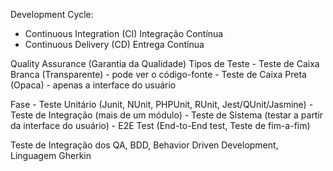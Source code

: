 Development Cycle:
 - Continuous Integration (CI) Integração Contínua
 - Continuous Delivery (CD) Entrega Contínua

Quality Assurance (Garantia da Qualidade)
Tipos de Teste
    - Teste de Caixa Branca (Transparente) - pode ver o código-fonte
    - Teste de Caixa Preta (Opaca) - apenas a interface do usuário

Fase
    - Teste Unitário (Junit, NUnit, PHPUnit, RUnit, Jest/QUnit/Jasmine)
    - Teste de Integração (mais de um módulo)
    - Teste de Sistema (testar a partir da interface do usuário)
    - E2E Test (End-to-End test, Teste de fim-a-fim)

Teste de Integração dos QA, BDD, Behavior Driven Development,
Linguagem Gherkin